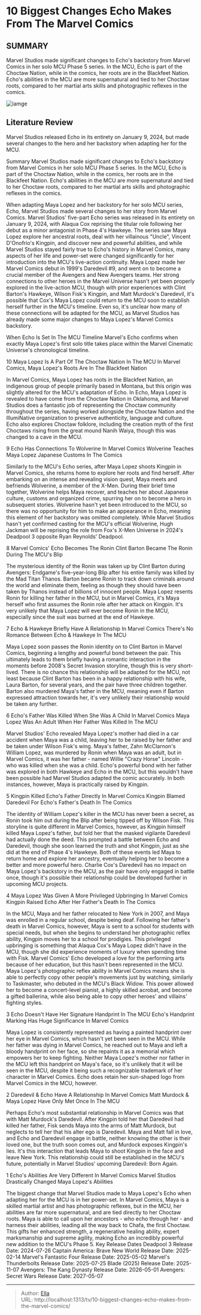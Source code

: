 # 10 Biggest Changes Echo Makes From The Marvel Comics


## SUMMARY 


 Marvel Studios made significant changes to Echo&#39;s backstory from Marvel Comics in her solo MCU Phase 5 series. 
 In the MCU, Echo is part of the Choctaw Nation, while in the comics, her roots are in the Blackfeet Nation. 
 Echo&#39;s abilities in the MCU are more supernatural and tied to her Choctaw roots, compared to her martial arts skills and photographic reflexes in the comics. 

![iamge](https://static1.srcdn.com/wordpress/wp-content/uploads/2024/01/alaqua-cox-s-maya-lopez-in-the-mcu-and-echo-in-marvel-comics.jpg)

## Literature Review
Marvel Studios released Echo in its entirety on January 9, 2024, but made several changes to the hero and her backstory when adapting her for the MCU.




Summary
 Marvel Studios made significant changes to Echo&#39;s backstory from Marvel Comics in her solo MCU Phase 5 series. 
 In the MCU, Echo is part of the Choctaw Nation, while in the comics, her roots are in the Blackfeet Nation. 
 Echo&#39;s abilities in the MCU are more supernatural and tied to her Choctaw roots, compared to her martial arts skills and photographic reflexes in the comics. 


When adapting Maya Lopez and her backstory for her solo MCU series, Echo, Marvel Studios made several changes to her story from Marvel Comics. Marvel Studios&#39; five-part Echo series was released in its entirety on January 9, 2024, with Alaqua Cox reprising the titular role following her debut as a minor antagonist in Phase 4&#39;s Hawkeye. The series saw Maya Lopez explore her ancestral roots, deal with her villainous &#34;Uncle&#34;, Vincent D&#39;Onofrio&#39;s Kingpin, and discover new and powerful abilities, and while Marvel Studios stayed fairly true to Echo&#39;s history in Marvel Comics, many aspects of her life and power-set were changed significantly for her introduction into the MCU&#39;s live-action continuity.
Maya Lopez made her Marvel Comics debut in 1999&#39;s Daredevil #9, and went on to become a crucial member of the Avengers and New Avengers teams. Her strong connections to other heroes in the Marvel Universe hasn&#39;t yet been properly explored in the live-action MCU, though with prior experiences with Clint Barton&#39;s Hawkeye, Wilson Fisk&#39;s Kingpin, and Matt Murdock&#39;s Daredevil, it&#39;s possible that Cox&#39;s Maya Lopez could return to the MCU soon to establish herself further in the MCU&#39;s timeline. Even so, it&#39;s unclear how many of these connections will be adapted for the MCU, as Marvel Studios has already made some major changes to Maya Lopez&#39;s Marvel Comics backstory.
            
 
 When Echo Is Set In The MCU Timeline 
Marvel&#39;s Echo confirms when exactly Maya Lopez&#39;s first solo title takes place within the Marvel Cinematic Universe&#39;s chronological timeline.













 








 10  Maya Lopez Is A Part Of The Choctaw Nation In The MCU 
In Marvel Comics, Maya Lopez&#39;s Roots Are In The Blackfeet Nation


 







In Marvel Comics, Maya Lopez has roots in the Blackfeet Nation, an indigenous group of people primarily based in Montana, but this origin was slightly altered for the MCU&#39;s adaptation of Echo. In Echo, Maya Lopez is revealed to have come from the Choctaw Nation in Oklahoma, and Marvel Studios does a fantastic job of representing the Choctaw community throughout the series, having worked alongside the Choctaw Nation and the IllumiNative organization to preserve authenticity, language and culture. Echo also explores Choctaw folklore, including the creation myth of the first Choctaws rising from the great mound Nanih Waiya, though this was changed to a cave in the MCU.





 9  Echo Has Connections To Wolverine In Marvel Comics 
Wolverine Teaches Maya Lopez Japanese Customs In The Comics
        

Similarly to the MCU&#39;s Echo series, after Maya Lopez shoots Kingpin in Marvel Comics, she returns home to explore her roots and find herself. After embarking on an intense and revealing vision quest, Maya meets and befriends Wolverine, a member of the X-Men. During their brief time together, Wolverine helps Maya recover, and teaches her about Japanese culture, customs and organized crime, spurring her on to become a hero in subsequent stories. Wolverine hasn&#39;t yet been introduced to the MCU, so there was no opportunity for him to make an appearance in Echo, meaning this element of her backstory was omitted completely.
While Marvel Studios hasn&#39;t yet confirmed casting for the MCU&#39;s official Wolverine, Hugh Jackman will be reprising the role from Fox&#39;s X-Men Universe in 2024&#39;s Deadpool 3 opposite Ryan Reynolds&#39; Deadpool. 






 8  Marvel Comics&#39; Echo Becomes The Ronin 
Clint Barton Became The Ronin During The MCU&#39;s Blip
        

The mysterious identity of the Ronin was taken up by Clint Barton during Avengers: Endgame&#39;s five-year-long Blip after his entire family was killed by the Mad Titan Thanos. Barton became Ronin to track down criminals around the world and eliminate them, feeling as though they should have been taken by Thanos instead of billions of innocent people. Maya Lopez resents Ronin for killing her father in the MCU, but in Marvel Comics, it&#39;s Maya herself who first assumes the Ronin role after her attack on Kingpin. It&#39;s very unlikely that Maya Lopez will ever become Ronin in the MCU, especially since the suit was burned at the end of Hawkeye.





 7  Echo &amp; Hawkeye Briefly Have A Relationship In Marvel Comics 
There&#39;s No Romance Between Echo &amp; Hawkeye In The MCU
        

Maya Lopez soon passes the Ronin identity on to Clint Barton in Marvel Comics, beginning a lengthy and powerful bond between the pair. This ultimately leads to them briefly having a romantic interaction in the moments before 2008&#39;s Secret Invasion storyline, though this is very short-lived. There is no chance this relationship will be adapted for the MCU, not least because Clint Barton has been in a happy relationship with his wife, Laura Barton, for several years, and the pair have three children together. Barton also murdered Maya&#39;s father in the MCU, meaning even if Barton expressed attraction towards her, it&#39;s very unlikely their relationship would be taken any further.





 6  Echo&#39;s Father Was Killed When She Was A Child In Marvel Comics 
Maya Lopez Was An Adult When Her Father Was Killed In The MCU


 







Marvel Studios&#39; Echo revealed Maya Lopez&#39;s mother had died in a car accident when Maya was a child, leaving her to be raised by her father and be taken under Wilson Fisk&#39;s wing. Maya&#39;s father, Zahn McClarnon&#39;s William Lopez, was murdered by Ronin when Maya was an adult, but in Marvel Comics, it was her father - named Willie &#34;Crazy Horse&#34; Lincoln - who was killed when she was a child. Echo&#39;s powerful bond with her father was explored in both Hawkeye and Echo in the MCU, but this wouldn&#39;t have been possible had Marvel Studios adapted the comic accurately. In both instances, however, Maya is practically raised by Kingpin.





 5  Kingpin Killed Echo&#39;s Father Directly In Marvel Comics 
Kingpin Blamed Daredevil For Echo&#39;s Father&#39;s Death In The Comics
        

The identity of William Lopez&#39;s killer in the MCU has never been a secret, as Ronin took him out during the Blip after being tipped off by Wilson Fisk. This storyline is quite different in Marvel Comics, however, as Kingpin himself killed Maya Lopez&#39;s father, but told her that the masked vigilante Daredevil had actually done the deed. This prompted a battle between Echo and Daredevil, though she soon learned the truth and shot Kingpin, just as she did at the end of Phase 4&#39;s Hawkeye. Both of these events led Maya to return home and explore her ancestry, eventually helping her to become a better and more powerful hero.
Charlie Cox&#39;s Daredevil has no impact on Maya Lopez&#39;s backstory in the MCU, as the pair have only engaged in battle once, though it&#39;s possible their relationship could be developed further in upcoming MCU projects. 






 4  Maya Lopez Was Given A More Privileged Upbringing In Marvel Comics 
Kingpin Raised Echo After Her Father&#39;s Death In The Comics
        

In the MCU, Maya and her father relocated to New York in 2007, and Maya was enrolled in a regular school, despite being deaf. Following her father&#39;s death in Marvel Comics, however, Maya is sent to a school for students with special needs, but when she begins to understand her photographic reflex ability, Kingpin moves her to a school for prodigies. This privileged upbringing is something that Alaqua Cox&#39;s Maya Lopez didn&#39;t have in the MCU, though she did experience moments of luxury when spending time with Fisk. Marvel Comics&#39; Echo developed a love for the performing arts because of her education, but this hasn&#39;t been represented in the MCU.
Maya Lopez&#39;s photographic reflex ability in Marvel Comics means she is able to perfectly copy other people&#39;s movements just by watching, similarly to Taskmaster, who debuted in the MCU&#39;s Black Widow. This power allowed her to become a concert-level pianist, a highly skilled acrobat, and become a gifted ballerina, while also being able to copy other heroes&#39; and villains&#39; fighting styles. 






 3  Echo Doesn&#39;t Have Her Signature Handprint In The MCU 
Echo&#39;s Handprint Marking Has Huge Significance In Marvel Comics
        

Maya Lopez is consistently represented as having a painted handprint over her eye in Marvel Comics, which hasn&#39;t yet been seen in the MCU. While her father was dying in Marvel Comics, he reached out to Maya and left a bloody handprint on her face, so she repaints it as a memorial which empowers her to keep fighting. Neither Maya Lopez&#39;s mother nor father in the MCU left this handprint on Maya&#39;s face, so it&#39;s unlikely that it will be seen in the MCU, despite it being such a recognizable trademark of her character in Marvel Comics. Echo does retain her sun-shaped logo from Marvel Comics in the MCU, however.





 2  Daredevil &amp; Echo Have A Relationship In Marvel Comics 
Matt Murdock &amp; Maya Lopez Have Only Met Once In The MCU
        

Perhaps Echo&#39;s most substantial relationship in Marvel Comics was that with Matt Murdock&#39;s Daredevil. After Kingpin told her that Daredevil had killed her father, Fisk sends Maya into the arms of Matt Murdock, but neglects to tell her that his alter ego is Daredevil. Maya and Matt fall in love, and Echo and Daredevil engage in battle, neither knowing the other is their loved one, but the truth soon comes out, and Murdock exposes Kingpin&#39;s lies. It&#39;s this interaction that leads Maya to shoot Kingpin in the face and leave New York.​​​​​​​ This relationship could still be established in the MCU&#39;s future, potentially in Marvel Studios&#39; upcoming Daredevil: Born Again.​​​​​​​





 1  Echo&#39;s Abilities Are Very Different In Marvel Comics 
Marvel Studios Drastically Changed Maya Lopez&#39;s Abilities


 







The biggest change that Marvel Studios made to Maya Lopez&#39;s Echo when adapting her for the MCU is in her power-set. In Marvel Comics, Maya is a skilled martial artist and has photographic reflexes, but in the MCU, her abilities are far more supernatural, and are tied directly to her Choctaw roots. Maya is able to call upon her ancestors - who echo through her - and harness their abilities, leading all the way back to Chafa, the first Choctaw. This gifts her enhanced strength, a regenerative healing ability, expert marksmanship and supreme agility, making Echo an incredibly powerful new addition to the MCU&#39;s Phase 5. 
   Key Release Dates             Deadpool 3 Release Date: 2024-07-26                   Captain America: Brave New World Release Date: 2025-02-14                  Marvel&#39;s Fantastic Four Release Date: 2025-05-02                  Marvel&#39;s Thunderbolts Release Date: 2025-07-25                  Blade (2025) Release Date: 2025-11-07                  Avengers: The Kang Dynasty  Release Date: 2026-05-01                   Avengers: Secret Wars Release Date: 2027-05-07      

---

> Author: [Ella](https://instagram.hk.cn/)  
> URL: http://localhost:1313/tv/10-biggest-changes-echo-makes-from-the-marvel-comics/  

